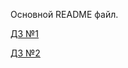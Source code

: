 Основной README файл.


[ДЗ №1](https://github.com/Zimmermanul/ylab_homework/pull/1)

[ДЗ №2](https://github.com/Zimmermanul/ylab_homework/pull/2)